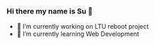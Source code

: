 ### Hi there my name is Su 👋

- 🔭 I’m currently working on LTU reboot project
- 🌱 I’m currently learning Web Development


